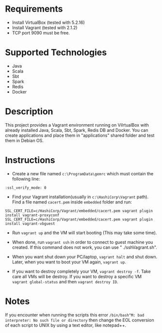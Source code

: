# Requirements
* Install VirtualBox (tested with 5.2.16)
* Install Vagrant (tested with 2.1.2)
* TCP port 9090 must be free.

# Supported Technologies
* Java
* Scala
* Sbt
* Spark
* Redis
* Docker

# Description
This project provides a Vagrant environment running on VilrtualBox with already installed Java, Scala, Sbt, Spark, Redis DB and Docker.
You can create applications and place them in "applications" shared folder and test them in Debian OS.

# Instructions

* Create a new file named `c:\ProgramData\gemrc` which must contain the following line:

`:ssl_verify_mode: 0`

* Find your Vagrant installation(usually in `c:\HashiCorp\Vagrant` path). Find a file named `cacert.pem` inside `embedded` folder and run:

`SSL_CERT_FILE=c/HashiCorp/Vagrant/embedded/cacert.pem vagrant plugin install vagrant-proxyconf`
`SSL_CERT_FILE=c/HashiCorp/Vagrant/embedded/cacert.pem vagrant plugin install vagrant-vbguest`

* Run `vagrant up` and the VM will start booting (This may take some time).

* When done, run `vagrant ssh` in order to connect to guest machine you created. If this command does not work, you can use " ./sshVagrant.sh".

* When you want shut down your PC/laptop, `vagrant halt` and shut down. Later, when you want to boot your VM again, `vagrant up`.  

* If you want to  destroy completely your VM, `vagrant destroy -f`. Take care all VMs will be destroy. If you want to destroy a 
specific VM `vagrant global-status` and then `vagrant destroy ID`.

# Notes
If you encounter when running the scripts this error `/bin/bash^M: bad interpreter: No such file or directory`
then change the EOL conversion of each script to UNIX by using a text editor, like notepad++.
